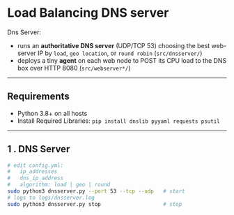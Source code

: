 # Load Balancing DNS server

Dns Server:

-   runs an **authoritative DNS server** (UDP/TCP 53) choosing the best web-server IP by `load`, `geo location`, or `round robin` (`src/dnsserver/`)
-   deploys a tiny **agent** on each web node to POST its CPU load to the DNS box over HTTP 8080 (`src/webserver*/`)

---

## Requirements

-   Python 3.8+ on all hosts
-   Install Required Libraries: `pip install dnslib pyyaml requests psutil`

---

## 1 . DNS Server

```bash
# edit config.yml:
#   ip_addresses
#   dns_ip_address
#   algorithm: load | geo | round
sudo python3 dnsserver.py --port 53 --tcp --udp   # start
# logs to logs/dnsserver.log
sudo python3 dnsserver.py stop                    # stop
```
